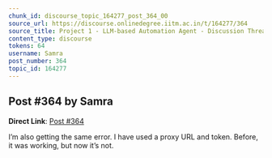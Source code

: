```yaml
---
chunk_id: discourse_topic_164277_post_364_00
source_url: https://discourse.onlinedegree.iitm.ac.in/t/164277/364
source_title: Project 1 - LLM-based Automation Agent - Discussion Thread [TDS Jan 2025]
content_type: discourse
tokens: 64
username: Samra
post_number: 364
topic_id: 164277
---
```


## Post #364 by Samra

**Direct Link**: [Post #364](https://discourse.onlinedegree.iitm.ac.in/t/164277/364)

I’m also getting the same error. I have used a proxy URL and token. Before, it was working, but now it’s not.
